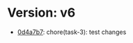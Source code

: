 # Version: v6

* [0d4a7b7](https://github.com/VictoriaSko/unit-demo-cra/commit/0d4a7b782e908822495b78ee871b4a3ed0436516): chore(task-3): test changes
